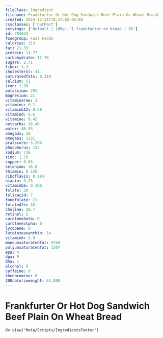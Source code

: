 ```yaml
---
fileClass: Ingredient
filename: Frankfurter Or Hot Dog Sandwich Beef Plain On Wheat Bread
created: 2024-12-21T19:27:02-06:00
cssclasses: ['nutFact']
servings: ['Default | 100g','1 frankfurter on bread | 85']
id: 783643
foodgroup: Fast Foods
calories: 313
fat: 21.33
protein: 11.77
carbohydrate: 17.76
sugars: 2.71
fiber: 1.3
cholesterol: 41
saturatedfats: 8.319
calcium: 51
iron: 1.98
potassium: 291
magnesium: 21
vitaminarae: 2
vitaminc: 0.1
vitaminb12: 0.58
vitamind: 0.6
vitamine: 0.42
netcarbs: 16.46
water: 46.53
omega3s: 16
omega6s: 1131
pralscore: 3.296
phosphorus: 132
sodium: 736
zinc: 1.76
copper: 0.08
selenium: 16.8
thiamin: 0.155
riboflavin: 0.184
niacin: 3.25
vitaminb6: 0.108
folate: 28
folicacid: 7
foodfolate: 21
folatedfe: 33
choline: 28.7
retinol: 2
carotenebeta: 0
carotenealpha: 0
lycopene: 0
luteinzeaxanthin: 14
vitamink: 2.9
monounsaturatedfat: 9768
polyunsaturatedfat: 1307
epa: 4
dpa: 9
dha: 1
alcohol: 0
caffeine: 0
theobromine: 0
200calorieweight: 63.898
---
```


# Frankfurter Or Hot Dog Sandwich Beef Plain On Wheat Bread

```dataviewjs
dv.view("Meta/Scripts/IngredientsFooter")
```